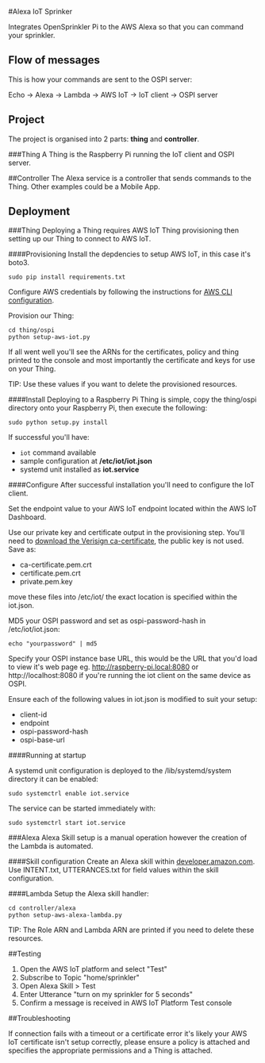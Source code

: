 #Alexa IoT Sprinker

Integrates OpenSprinkler Pi to the AWS Alexa
so that you can command your sprinkler.


## Flow of messages

This is how your commands are sent to the OSPI server:

Echo -> Alexa -> Lambda -> AWS IoT -> IoT client -> OSPI server


## Project

The project is organised into 2 parts: __thing__ and __controller__.

###Thing
A Thing is the Raspberry Pi running the IoT client and OSPI server.

##Controller
The Alexa service is a controller that sends commands to the Thing.
Other examples could be a Mobile App.

## Deployment

###Thing
Deploying a Thing requires AWS IoT Thing provisioning then setting up our Thing to connect to AWS IoT.

####Provisioning
Install the depdencies to setup AWS IoT, in this case it's boto3.

```
sudo pip install requirements.txt
```
Configure AWS credentials by following the instructions for [AWS CLI configuration](http://docs.aws.amazon.com/cli/latest/userguide/installing.html).

Provision our Thing:

```
cd thing/ospi
python setup-aws-iot.py
```

If all went well you'll see the ARNs for the certificates, policy and thing printed to the console and most importantly the certificate and keys for use on your Thing.  

TIP: Use these values if you want to delete the provisioned resources.

####Install
Deploying to a Raspberry Pi Thing is simple, copy the thing/ospi directory onto your Raspberry Pi, then execute the following:

```
sudo python setup.py install
```

If successful you'll have:
-  ```iot``` command available
- sample configuration at **/etc/iot/iot.json**
- systemd unit installed as **iot.service**

####Configure
After successful installation you'll need to configure the IoT client.

Set the endpoint value to your AWS IoT endpoint located within the AWS IoT Dashboard.

Use our private key and certificate output in the provisioning step.  You'll need to [download the Verisign ca-certificate](https://www.symantec.com/content/en/us/enterprise/verisign/roots/VeriSign-Class%203-Public-Primary-Certification-Authority-G5.pem), the public key is not used. Save as:

- ca-certificate.pem.crt
- certificate.pem.crt
- private.pem.key

move these files into /etc/iot/ the exact location is specified within the iot.json.

MD5 your OSPI password and set as ospi-password-hash in /etc/iot/iot.json:

```
echo "yourpassword" | md5
```

Specify your OSPI instance base URL, this would be the URL that you'd load to view it's web page eg. http://raspberry-pi.local:8080 or http://localhost:8080 if you're running the iot client on the same device as OSPI.

Ensure each of the following values in iot.json is modified to suit your setup:

- client-id
- endpoint
- ospi-password-hash
- ospi-base-url


####Running at startup

A systemd unit configuration is deployed to the /lib/systemd/system directory it can be enabled:

```
sudo systemctrl enable iot.service
```

The service can be started immediately with:

```
sudo systemctrl start iot.service
```

###Alexa
Alexa Skill setup is a manual operation however the creation of the Lambda is automated.

####Skill configuration
Create an Alexa skill within [developer.amazon.com](http://developer.amazon.com).
Use INTENT.txt, UTTERANCES.txt for field values within the skill configuration.


####Lambda
Setup the Alexa skill handler:

```
cd controller/alexa
python setup-aws-alexa-lambda.py
```
TIP: The Role ARN and Lambda ARN are printed if you need to delete these resources.

##Testing
1. Open the AWS IoT platform and select "Test"
2. Subscribe to Topic "home/sprinkler"
3. Open Alexa Skill > Test
4. Enter Utterance "turn on my sprinkler for 5 seconds"
5. Confirm a message is received in AWS IoT Platform Test console

##Troubleshooting

If connection fails with a timeout or a certificate error it's likely your AWS IoT certificate isn't setup correctly, please ensure a policy is attached and specifies the appropriate permissions and a Thing is attached.
